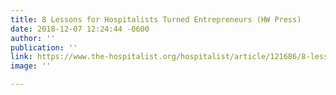 ```yaml
---
title: 8 Lessons for Hospitalists Turned Entrepreneurs (HW Press)
date: 2018-12-07 12:24:44 -0600
author: ''
publication: ''
link: https://www.the-hospitalist.org/hospitalist/article/121686/8-lessons-hospitalists-turned-entrepreneurs
image: ''

---
```

